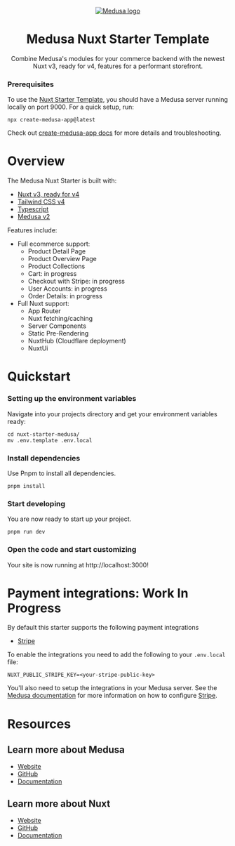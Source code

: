 <p align="center">
  <a href="https://www.medusajs.com">
  <picture>
    <source media="(prefers-color-scheme: dark)" srcset="https://user-images.githubusercontent.com/59018053/229103275-b5e482bb-4601-46e6-8142-244f531cebdb.svg">
    <source media="(prefers-color-scheme: light)" srcset="https://user-images.githubusercontent.com/59018053/229103726-e5b529a3-9b3f-4970-8a1f-c6af37f087bf.svg">
    <img alt="Medusa logo" src="https://user-images.githubusercontent.com/59018053/229103726-e5b529a3-9b3f-4970-8a1f-c6af37f087bf.svg">
    </picture>
  </a>
</p>

<h1 align="center">
  Medusa Nuxt Starter Template
</h1>

<p align="center">
Combine Medusa's modules for your commerce backend with the newest Nuxt v3, ready for v4, features for a performant storefront.</p>

### Prerequisites

To use the [Nuxt Starter Template](https://nuxt-medusa.pages.dev), you should have a Medusa server running locally on port 9000.
For a quick setup, run:

```shell
npx create-medusa-app@latest
```

Check out [create-medusa-app docs](https://docs.medusajs.com/create-medusa-app) for more details and troubleshooting.

# Overview

The Medusa Nuxt Starter is built with:

- [Nuxt v3, ready for v4](https://nextjs.org/)
- [Tailwind CSS v4](https://tailwindcss.com/)
- [Typescript](https://www.typescriptlang.org/)
- [Medusa v2](https://medusajs.com/)

Features include:

- Full ecommerce support:
  - Product Detail Page
  - Product Overview Page
  - Product Collections
  - Cart: in progress
  - Checkout with Stripe: in progress
  - User Accounts: in progress
  - Order Details: in progress
- Full Nuxt support:
  - App Router
  - Nuxt fetching/caching
  - Server Components
  - Static Pre-Rendering
  - NuxtHub (Cloudflare deployment)
  - NuxtUi

# Quickstart

### Setting up the environment variables

Navigate into your projects directory and get your environment variables ready:

```shell
cd nuxt-starter-medusa/
mv .env.template .env.local
```

### Install dependencies

Use Pnpm to install all dependencies.

```shell
pnpm install
```

### Start developing

You are now ready to start up your project.

```shell
pnpm run dev
```

### Open the code and start customizing

Your site is now running at http://localhost:3000!

# Payment integrations: Work In Progress

By default this starter supports the following payment integrations

- [Stripe](https://stripe.com/)

To enable the integrations you need to add the following to your `.env.local` file:

```shell
NUXT_PUBLIC_STRIPE_KEY=<your-stripe-public-key>
```

You'll also need to setup the integrations in your Medusa server. See the [Medusa documentation](https://docs.medusajs.com) for more information on how to configure [Stripe](https://docs.medusajs.com/resources/commerce-modules/payment/payment-provider/stripe#main).

# Resources

## Learn more about Medusa

- [Website](https://www.medusajs.com/)
- [GitHub](https://github.com/medusajs)
- [Documentation](https://docs.medusajs.com/)

## Learn more about Nuxt

- [Website](https://nuxt.com/)
- [GitHub](https://github.com/nuxt/nuxt)
- [Documentation](https://nuxt.com/docs/getting-started/introduction)